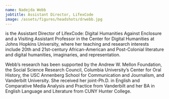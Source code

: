 ```yaml
---
name: Nadejda Webb
jobtitle: Assistant Director, LifexCode
image: /assets/figures/headshots/drwebb.jpg
---
```

is the Assistant Director of LifexCode: Digital Humanities Against Enclosure and a Visiting Assistant Professor in the Center for Digital Humanities at Johns Hopkins University, where her teaching and research interests include 20th and 21st-century African-American and Post-Colonial literature and digital humanities, imaginaries, and representation.  
  
Webb’s research has been supported by the Andrew W. Mellon Foundation, the Social Science Research Council, Columbia University’s Center for Oral History, the USC Annenberg School for Communication and Journalism, and Vanderbilt University. She received her joint-Ph.D. in English and Comparative Media Analysis and Practice from Vanderbilt and her BA in English Language and Literature from CUNY Hunter College.  